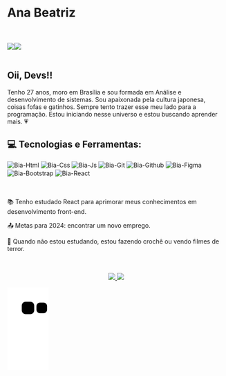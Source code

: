 

<div style="display: inline_block">
<h1 align="left">Ana Beatriz</h1>
<br>
<br>
<a href="mailto:abeatrizbcosta@gmail.com"><img align="left" src="https://img.shields.io/badge/Gmail-D14836?style=for-the-badge&logo=gmail&logoColor=white" /></a>
<a href="https://www.linkedin.com/in/ana-beatriz-barros-costa/"><img align="left"  src="https://img.shields.io/badge/LinkedIn-0077B5?style=for-the-badge&logo=linkedin&logoColor=white" /></a>
</div>

<br>
<br>

## Oii, Devs!!

Tenho 27 anos, moro em Brasília e sou formada em Análise e desenvolvimento de sistemas. Sou apaixonada pela cultura japonesa, coisas fofas e gatinhos.
Sempre tento trazer esse meu lado para a programação. 
Estou iniciando nesse universo e estou buscando aprender mais. :heartpulse:

## :computer: Tecnologias e Ferramentas:

<div style="display: inline_block">
<img align="center" alt="Bia-Html" width="30" height="30" src="https://cdn.jsdelivr.net/gh/devicons/devicon/icons/html5/html5-plain-wordmark.svg" />
<img align="center" alt="Bia-Css" width="30" height="30" src="https://cdn.jsdelivr.net/gh/devicons/devicon/icons/css3/css3-plain-wordmark.svg" />
<img align="center" alt="Bia-Js" width="30" height="30" src="https://cdn.jsdelivr.net/gh/devicons/devicon/icons/javascript/javascript-plain.svg" />
<img align="center" alt="Bia-Git" width="30" height="30" src="https://cdn.jsdelivr.net/gh/devicons/devicon/icons/git/git-original.svg" />
<img align="center" alt="Bia-Github" width="30" height="30" src="https://cdn.jsdelivr.net/gh/devicons/devicon/icons/github/github-original.svg" />
<img align="center" alt="Bia-Figma" width="30" height="30" src="https://cdn.jsdelivr.net/gh/devicons/devicon/icons/figma/figma-original.svg" />
<img align="center" alt="Bia-Bootstrap" width="30" height="30" src="https://cdn.jsdelivr.net/gh/devicons/devicon/icons/bootstrap/bootstrap-original.svg" />  
<img align="center" alt="Bia-React" width="30" height="30" src="https://cdn.jsdelivr.net/gh/devicons/devicon/icons/react/react-original.svg" />  
</div>

<br>
<br>

:books: Tenho estudado React para aprimorar meus conhecimentos em desenvolvimento front-end.

:outbox_tray: Metas para 2024: encontrar um novo emprego.

:musical_score: Quando não estou estudando, estou fazendo crochê ou vendo filmes de terror.

<br>
<br>

<div align="center">
  <a href="https://github.com/AnaBeat">
  <img height="180em" src="https://github-readme-stats.vercel.app/api?username=AnaBeat&show_icons=true&theme=bear&include_all_commits=true&count_private=true"/>
  <img height="180em" src="https://github-readme-stats.vercel.app/api/top-langs/?username=AnaBeat&layout=compact&langs_count=7&theme=bear"/>
</div>
  
  ![Snake animation](https://github.com/AnaBeat/AnaBeat/blob/output/github-contribution-grid-snake.svg)

